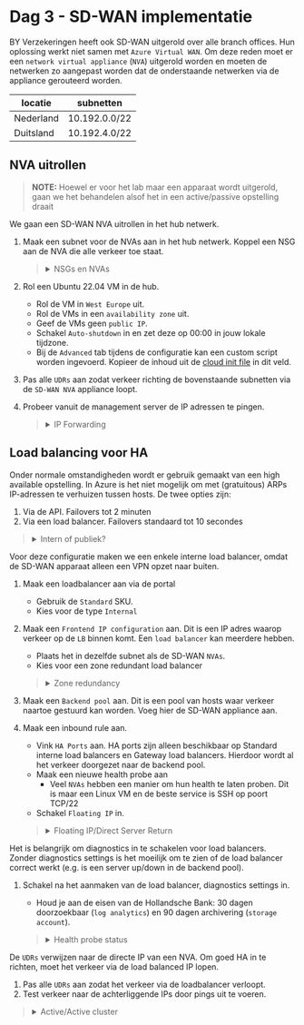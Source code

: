 
# Dag 3 - SD-WAN implementatie

BY Verzekeringen heeft ook SD-WAN uitgerold over alle branch offices. Hun oplossing werkt niet samen met `Azure Virtual WAN`. Om deze reden moet er een `network virtual appliance` (`NVA`) uitgerold worden en moeten de netwerken zo aangepast worden dat de onderstaande netwerken via de appliance gerouteerd worden.

| locatie | subnetten | 
| --- | --- | 
| Nederland | 10.192.0.0/22 |
| Duitsland | 10.192.4.0/22 |

## NVA uitrollen

> **NOTE:** Hoewel er voor het lab maar een apparaat wordt uitgerold, gaan we het behandelen alsof het in een active/passive opstelling draait

We gaan een SD-WAN NVA uitrollen in het hub netwerk.

1. Maak een subnet voor de NVAs aan in het hub netwerk. Koppel een NSG aan de NVA die alle verkeer toe staat.
    > <details><summary>NSGs en NVAs</summary>
    >
    > De meeste NVAs kunnen ook firewallen. Het is vaak niet nodig om de data poorten te firewallen. Subnetten/interfaces waar HA en management verkeer overheen lopen moeten wel gefilterd worden.
    > 
    > In pricipe zou je af kunnen zonder een NSG. Er moet echter een interne `Azure Load Balancer` (`ALB`) komen om verkeer naar de actieve node te sturen. Standard `ALBs` (niet Basic) [vereisen dat er een NSG actief is](https://docs.microsoft.com/en-us/azure/load-balancer/load-balancer-overview#securebydefault) voordat ze verkeer door laten

    </details>
1. Rol een Ubuntu 22.04 VM in de hub.
    * Rol de VM in `West Europe` uit.
    * Rol de VMs in een `availability zone` uit.
    * Geef de VMs geen `public IP`.
    * Schakel `Auto-shutdown` in en zet deze op 00:00 in jouw lokale tijdzone.
    * Bij de `Advanced` tab tijdens de configuratie kan een custom script worden ingevoerd. Kopieer de inhoud uit de [cloud init file](./tf/data/cloud-init.yml) in dit veld.
1. Pas alle `UDRs` aan zodat verkeer richting de bovenstaande subnetten via de `SD-WAN NVA` appliance loopt.
1. Probeer vanuit de management server de IP adressen te pingen.
    > <details><summary>IP Forwarding</summary>
    >
    > VMs in Azure mogen over het algemeen niet routen. Om dit mogelijk te maken moet op de netwerkkaarten die routeren [`IP forwarding`](https://docs.microsoft.com/en-us/azure/virtual-network/virtual-networks-udr-overview#user-defined) op `Enabled` staan onder `IP configurations`.

    </details>

## Load balancing voor HA
Onder normale omstandigheden wordt er gebruik gemaakt van een high available opstelling. In Azure is het niet mogelijk om met (gratuitous) ARPs IP-adressen te verhuizen tussen hosts. De twee opties zijn:
1. Via de API. Failovers tot 2 minuten
1. Via een load balancer. Failovers standaard tot 10 secondes

> <details><summary>Intern of publiek?</summary>
>
> Afhankelijke van hoe verkeer geinitieerd wordt heb je andere typen load balancers nodig:
> * Verkeer vanuit intern: interne load balancer
> * Verkeer vanuit extern: externe load balancer
>
> Firewalls zullen vaak beide typen loadbalancers hebben.

</details>

Voor deze configuratie maken we een enkele interne load balancer, omdat de SD-WAN apparaat alleen een VPN opzet naar buiten.
1. Maak een loadbalancer aan via de portal
    * Gebruik de `Standard` SKU.
    * Kies voor de type `Internal`
1. Maak een `Frontend IP configuration` aan. Dit is een IP adres waarop verkeer op de `LB` binnen komt. Een `load balancer` kan meerdere hebben.
    * Plaats het in dezelfde subnet als de SD-WAN `NVAs`.
    * Kies voor een zone redundant load balancer
    > <details><summary>Zone redundancy</summary>
    >
    > Wat voor type [redundancy](https://docs.microsoft.com/en-us/azure/load-balancer/load-balancer-standard-availability-zones) je kiest hangt af van je eisen en applicatie architectuur. In de meeste gevallen is `zone-redundant` voldoende.
    >
    > Als je echter verkeer binnen in een zone moet houden (door bijvoorbeeld latency), kan het kiezen van specifieke zones voordelen hebben
    
    </details>
1. Maak een `Backend pool` aan. Dit is een pool van hosts waar verkeer naartoe gestuurd kan worden. Voeg hier de SD-WAN appliance aan.
1. Maak een inbound rule aan.
    * Vink `HA Ports` aan. HA ports zijn alleen beschikbaar op Standard interne load balancers en Gateway load balancers. Hierdoor wordt al het verkeer doorgezet naar de backend pool.
    * Maak een nieuwe health probe aan
        * Veel `NVAs` hebben een manier om hun health te laten proben. Dit is maar een Linux VM en de beste service is SSH op poort TCP/22
    * Schakel `Floating IP` in. 
    > <details><summary>Floating IP/Direct Server Return</summary>
    >
    > Azure kent het concept van een floating IP niet. Gratuitous ARPs kunnen niet in een VNET. Zelfs normale ARPs worden niet gebroadcast maar gevijnsd door de onderliggende hypervisors. Een ander IP adres configureren in de `VM` dan dat geconfigureerd is op de `NIC` via de portal, maakt het mogelijk onbereikbaar.
    >
    > Om dit toch mogelijk te maken, kan een `load balancer` gebruikt worden met floating IP/Direct Server Return aan. Hiermee voert de LB geen DNAT uit. De frontend IP wordt as-is doorgegeven aan de achterliggende `VMs`. 
    >
    > Dit betekent dat de `VMs` de IPs moeten accepteren. Voor een firewall kan dit in de vorm zijn van een VIP. In een Windows Failover Cluster is dit een cluster IP.

    </details>

Het is belangrijk om diagnostics in te schakelen voor load balancers. Zonder diagnostics settings is het moeilijk om te zien of de load balancer correct werkt (e.g. is een server up/down in de backend pool).

1. Schakel na het aanmaken van de load balancer, diagnostics settings in.
    * Houd je aan de eisen van de Hollandsche Bank: 30 dagen doorzoekbaar (`log analytics`) en 90 dagen archivering (`storage account`).
    > <details><summary>Health probe status</summary>
    >
    > In de Azure portal is er geen makkelijke manier om de health status van de achterliggende servers te zien. De beste methode is om de metrics van de load balancer te gebruiken. Bij het openen van de metrics, kan voor de 'Metric' `Health Probe Status` gekozen worden. 
    > 
    > Om vervolgens per apparaat de health status te zien, kan gebruik worden gemaakt van `splitting`. Na het klikken op `Apply Splitting` kan als value `Backend IP Address` gekozen worden. Dan zie je de status en geschiedenis van elke server in een backend pool.

    </details>

De `UDRs` verwijzen naar de directe IP van een NVA. Om goed HA in te richten, moet het verkeer via de load balanced IP lopen.
1. Pas alle `UDRs` aan zodat het verkeer via de loadbalancer verloopt.
1. Test verkeer naar de achterliggende IPs door pings uit te voeren.

> <details><summary>Active/Active cluster</summary>
>
> Een standard load balancer werkt prima voor een active/passive cluster. Wanneer active/active clusters nodig zijn, kan er asymmetrisch verkeer optreden bij north-south verkeer.
>
> Dit is op te lossen door SNAT op de NVA te doen of een cluster mechanisme te gebruiken om verkeer altijd naar de juiste node te leiden.
>
> Beide opties hebben nadelen. Een fijnere optie kan zijn om de [`Gateway load balancer`](https://docs.microsoft.com/en-us/azure/load-balancer/gateway-overview) te gebruiken. Deze type load balancer zorgt ervoor dat north-south verkeer altijd symmetrisch loopt. Jammer genoeg heeft het (nog) geen ondersteuning voor east-west verkeer.

</details>
